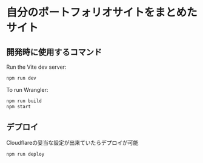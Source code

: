 # 自分のポートフォリオサイトをまとめたサイト

## 開発時に使用するコマンド
Run the Vite dev server:

```sh
npm run dev
```

To run Wrangler:

```sh
npm run build
npm start
```

## デプロイ
Cloudflareの妥当な設定が出来ていたらデプロイが可能

```sh
npm run deploy
```
